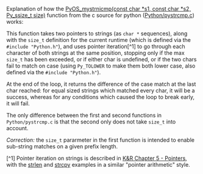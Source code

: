 Explanation of how the [PyOS_mystrnicmp(const char *s1, const char *s2, Py_ssize_t size)](https://github.com/python/cpython/blob/3.13/Python/pystrcmp.c#L6-L19) function from the c source for python ([Python/pystrcmp.c](https://github.com/python/cpython/blob/3.13/Python/pystrcmp.c)) works:

This function takes two pointers to strings (as `char *` sequences), along with the `size_t` definition for the current runtime (which is defined via the `#include "Python.h"`), and uses pointer iteration[^1] to go through each character of both strings at the same position, stopping only if the max `size_t` has been exceeded, or if either char is undefined, or if the two chars fail to match on case (using `Py_TOLOWER` to make them both lower case, also defined via the `#include "Python.h"`).

At the end of the loop, it returns the difference of the case match at the last char reached: for equal sized strings which matched every char, it will be a success, whereas for any conditions which caused the loop to break early, it will fail.

The only difference between the first and second functions in `Python/pystrcmp.c` is that the second only does not take `size_t` into account.

*Correction:* the `size_t` pararmeter in the first function is intended to enable sub-string matches on a given prefix length.

[^1] Pointer iteration on strings is described in [K&R Chapter 5 - Pointers](https://archive.org/details/cprogramminglang0000kern_2ed), with the [strlen](https://icarus.cs.weber.edu/~dab/cs1410/textbook/8.Strings/strlen.html) and [strcpy](https://web.eecs.umich.edu/gasm/tutorial/sectionstar3_8.html) examples in a similar "pointer arithmetic" style.